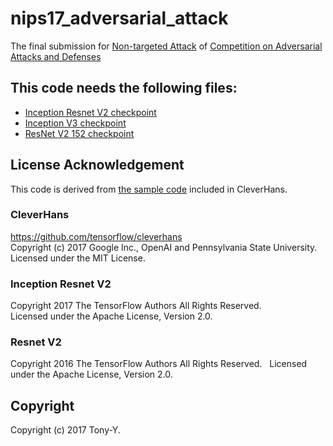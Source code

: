 # nips17_adversarial_attack
The final submission for
[Non-targeted Attack](https://www.kaggle.com/c/nips-2017-non-targeted-adversarial-attack)
of
[Competition on Adversarial Attacks and Defenses](https://github.com/tensorflow/cleverhans/tree/master/examples/nips17_adversarial_competition)

## This code needs the following files:
* [Inception Resnet V2 checkpoint](http://download.tensorflow.org/models/ens_adv_inception_resnet_v2_2017_08_18.tar.gz)
* [Inception V3 checkpoint](http://download.tensorflow.org/models/inception_v3_2016_08_28.tar.gz)
* [ResNet V2 152 checkpoint](http://download.tensorflow.org/models/resnet_v2_152_2017_04_14.tar.gz)

## License Acknowledgement
This code is derived from [the sample code](https://github.com/tensorflow/cleverhans/tree/master/examples/nips17_adversarial_competition/sample_attacks/fgsm) included in CleverHans.

### CleverHans
<https://github.com/tensorflow/cleverhans>  
Copyright (c) 2017 Google Inc., OpenAI and Pennsylvania State University.  
Licensed under the MIT License.

### Inception Resnet V2
Copyright 2017 The TensorFlow Authors All Rights Reserved.  
Licensed under the Apache License, Version 2.0.

### Resnet V2
Copyright 2016 The TensorFlow Authors All Rights Reserved.  
Licensed under the Apache License, Version 2.0.

## Copyright
Copyright (c) 2017 Tony-Y.
